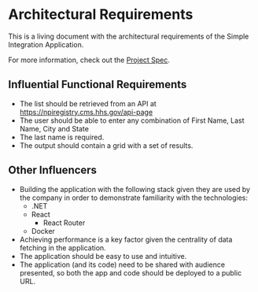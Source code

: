 # Architectural Requirements

This is a living document with the architectural requirements of the Simple Integration Application.

For more information, check out the [Project Spec](./project-spec.md).

## Influential Functional Requirements

- The list should be retrieved from an API at https://npiregistry.cms.hhs.gov/api-page
- The user should be able to enter any combination of First Name, Last Name, City and State
- The last name is required.
- The output should contain a grid with a set of results.

## Other Influencers

- Building the application with the following stack given they are used by the company in order to demonstrate familiarity with the technologies:
  - .NET
  - React
    - React Router
  - Docker
- Achieving performance is a key factor given the centrality of data fetching in the application.
- The application should be easy to use and intuitive.
- The application (and its code) need to be shared with audience presented, so both the app and code should be deployed to a public URL.
